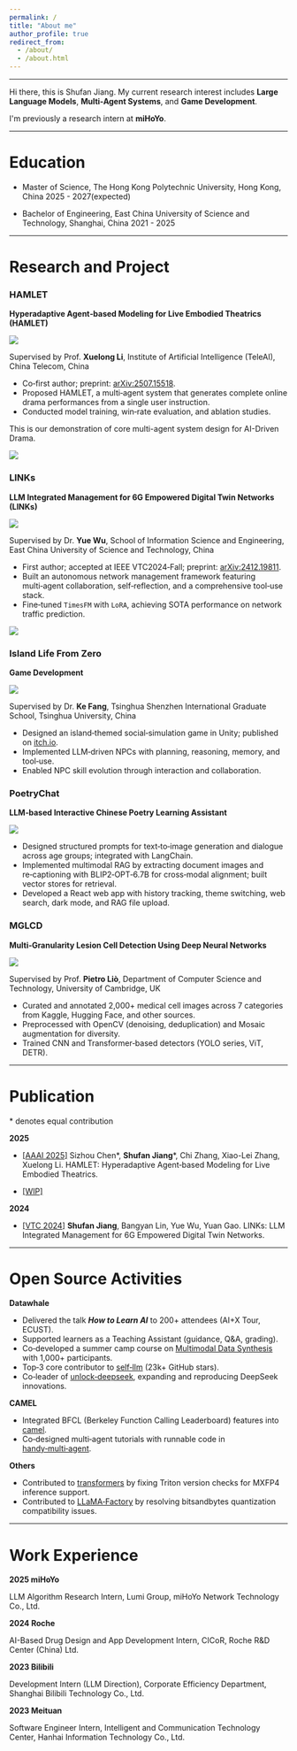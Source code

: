 ```yaml
---
permalink: /
title: "About me"
author_profile: true
redirect_from: 
  - /about/
  - /about.html
---
```


---

Hi there, this is Shufan Jiang. 
My current research interest includes **Large Language Models**, **Multi-Agent Systems**, and **Game Development**.

I'm previously a research intern at **miHoYo**.

---

# Education

* Master of Science, The Hong Kong Polytechnic University, Hong Kong, China                             2025 - 2027(expected)

* Bachelor of Engineering, East China University of Science and Technology, Shanghai, China   2021 - 2025

---
# Research and Project

### HAMLET

**Hyperadaptive Agent‑based Modeling for Live Embodied Theatrics (HAMLET)** 

![](drama.png)

Supervised by Prof. **Xuelong Li**, Institute of Artificial Intelligence (TeleAI), China Telecom, China

- Co‑first author; preprint: [arXiv:2507.15518](https://arxiv.org/pdf/2507.15518).
- Proposed HAMLET, a multi‑agent system that generates complete online drama performances from a single user instruction.
- Conducted model training, win‑rate evaluation, and ablation studies.

This is our demonstration of core multi-agent system design for AI-Driven Drama.



![](realtime.png)

### LINKs

**LLM Integrated Management for 6G Empowered Digital Twin Networks (LINKs)** 

![](system.png)

Supervised by Dr. **Yue Wu**, School of Information Science and Engineering, East China University of Science and Technology, China

- First author; accepted at IEEE VTC2024‑Fall; preprint: [arXiv:2412.19811](https://arxiv.org/pdf/2412.19811).
- Built an autonomous network management framework featuring multi‑agent collaboration, self‑reflection, and a comprehensive tool‑use stack.
- Fine‑tuned `TimesFM` with `LoRA`, achieving SOTA performance on network traffic prediction.

![](workflow.png)

### Island Life From Zero

**Game Development**

![](game.png)

Supervised by Dr. **Ke Fang**, Tsinghua Shenzhen International Graduate School, Tsinghua University, China

- Designed an island‑themed social‑simulation game in Unity; published on [itch.io](https://itch.io/jam/fortnight-test-01/rate/3023833).
- Implemented LLM‑driven NPCs with planning, reasoning, memory, and tool‑use.
- Enabled NPC skill evolution through interaction and collaboration.

### PoetryChat

**LLM‑based Interactive Chinese Poetry Learning Assistant**

![](poetry.png)

- Designed structured prompts for text‑to‑image generation and dialogue across age groups; integrated with LangChain.
- Implemented multimodal RAG by extracting document images and re‑captioning with BLIP2‑OPT‑6.7B for cross‑modal alignment; built vector stores for retrieval.
- Developed a React web app with history tracking, theme switching, web search, dark mode, and RAG file upload.

### MGLCD

**Multi‑Granularity Lesion Cell Detection Using Deep Neural Networks**

![](cells.png)

Supervised by Prof. **Pietro Liò**, Department of Computer Science and Technology, University of Cambridge, UK

- Curated and annotated 2,000+ medical cell images across 7 categories from Kaggle, Hugging Face, and other sources.
- Preprocessed with OpenCV (denoising, deduplication) and Mosaic augmentation for diversity.
- Trained CNN and Transformer‑based detectors (YOLO series, ViT, DETR).

---

# Publication

\* denotes equal contribution

**2025**

* [[AAAI 2025]]() Sizhou Chen\*, **Shufan Jiang**\*, Chi Zhang, Xiao-Lei Zhang, Xuelong Li. HAMLET: Hyperadaptive Agent‑based Modeling for Live Embodied Theatrics.

* [[WIP]]() 

**2024**

* [[VTC 2024]]() **Shufan Jiang**, Bangyan Lin, Yue Wu, Yuan Gao. LINKs: LLM Integrated Management for 6G Empowered Digital Twin Networks.

---

# Open Source Activities

**Datawhale**

- Delivered the talk ***How to Learn AI*** to 200+ attendees (AI+X Tour, ECUST).
- Supported learners as a Teaching Assistant (guidance, Q&A, grading).
- Co‑developed a summer camp course on [Multimodal Data Synthesis](https://tianchi.aliyun.com/competition/entrance/532251) with 1,000+ participants.
- Top‑3 core contributor to [self‑llm](https://github.com/datawhalechina/self-llm) (23k+ GitHub stars).
- Co‑leader of [unlock‑deepseek](https://github.com/datawhalechina/unlock-deepseek), expanding and reproducing DeepSeek innovations.

**CAMEL**

- Integrated BFCL (Berkeley Function Calling Leaderboard) features into [camel](https://github.com/camel-ai/camel).
- Co‑designed multi‑agent tutorials with runnable code in [handy‑multi‑agent](https://github.com/datawhalechina/handy-multi-agent).

**Others**

- Contributed to [transformers](https://github.com/huggingface/transformers) by fixing Triton version checks for MXFP4 inference support.
- Contributed to [LLaMA‑Factory](https://github.com/hiyouga/LLaMA-Factory) by resolving bitsandbytes quantization compatibility issues.

---

# Work Experience

**2025 miHoYo**

LLM Algorithm Research Intern, Lumi Group, miHoYo Network Technology Co., Ltd.

**2024 Roche**

AI-Based Drug Design and App Development Intern, CICoR, Roche R&D Center (China) Ltd.

**2023 Bilibili**

Development Intern (LLM Direction), Corporate Efficiency Department, Shanghai Bilibili Technology Co., Ltd.

**2023 Meituan**

Software Engineer Intern, Intelligent and Communication Technology Center, Hanhai Information Technology Co., Ltd.
